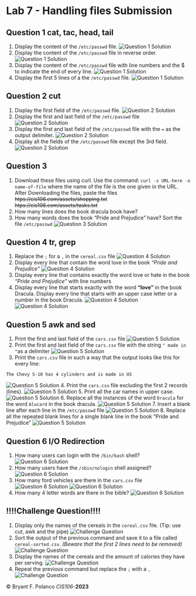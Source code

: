 # Lab 7 - Handling files Submission

## Question 1 cat, tac, head, tail
1. Display the content of the ```/etc/passwd``` file.
    ![Question 1 Solution](screenShot/Q1a.png "Question 1" )
2. Display the content of the ```/etc/passwd``` file in reverse order.
    ![Question 1 Solution](screenShot/Q1b.png "Question 2" )
3. Display the content of the ```/etc/passwd``` file with line numbers and the $ to   indicate the end of every line.
    ![Question 1 Solution](screenShot/Q1c.png "Question 3" )
4. Display the first 5 lines of a the ```/etc/passwd``` file.
    ![Question 1 Solution](screenShot/Q1d.png "Question 4" )

## Question 2 cut
1. Display the first field of the ```/etc/passwd``` file.
    ![Question 2 Solution](screenShot/Q2a.png "Question 1")
2. Display the first and last field of the ```/etc/passwd``` file
    ![Question 2 Solution](screenShot/Q2b.png "Question 2")
3. Display the first and last field of the ```/etc/passwd``` file with the ```=``` as the output delimiter.
    ![Question 2 Solution](screenShot/Q2c.png "Question 3")
4. Display all the fields of the ```/etc/passwd``` file except the 3rd field.
    ![Question 2 Solution](screenShot/Q2d.png "Question 4")

## Question 3
1. Download these files using curl. Use the command: ```curl -s URL-here -o name-of-file``` where the name of the file is the one given in the URL. After Downloading the files, paste the files
~~htps://cis106.com/assets/shopping.txt~~
~~htps://cis106.com/assets/tasks.txt~~
2. How many lines does the book dracula book have?
3. How many words does the book “Pride and Prejudice” have?
Sort the file ```/etc/passwd```
![Question 3 Solution](screenShot/Q3.png "Question 1 - 4")

## Question 4 tr, grep
1. Replace the ```;``` for a ```,``` in the ```cereal.csv``` file
   ![Question 4 Solution](screenShot/Q4a.png "Answer") 
2. Display every line that contain the word love in the book *“Pride and 
Prejudice”*
   ![Question 4 Solution](screenShot/Q4b.png "Answer") 
3. Display every line that contains exactly the word love or hate in the book *“Pride and Prejudice”* with line numbers 
4. Display every line that starts exactly with the word **“love”** in the book Dracula. Display every line that starts with an upper case letter or a number in the book Dracula.
   ![Question 4 Solution](screenShot/Q4c.png "Answer") 
   ![Question 4 Solution](screenShot/Q4d.png "Question 4 - 5")


## Question 5 awk and sed
1. Print the first and last field of the ```cars.csv``` file
    ![Question 5 Solution](screenShot/Q5a.png "Solution")
2. Print the first and last field of the ```cars.csv``` file with the string ```" made in "```as a delimiter
    ![Question 5 Solution](screenShot/Q5b.png "Solution")
3. Print the ```cars.csv``` file in such a way that the output looks like this for every line:
```
The Chevy S-10 has 4 cylinders and is made in US
```
![Question 5 Solution](screenShot/Q5c.png "Solution")
4. Print the ```cars.csv``` file excluding the first 2 records (lines).
    ![Question 5 Solution](screenShot/Q5d.png "Solution")
5. Print all the car names in upper case.
    ![Question 5 Solution](screenShot/Q5e.png "Solution")
6. Replace all the instances of the word ```Dracula``` for the word ```Alucard``` in the book dracula.
    ![Question 5 Solution](screenShot/Q5f.png "Solution")
7. Insert a blank line after each line in the ```/etc/passwd``` file
    ![Question 5 Solution](screenShot/Q5g.png "Solution")
8. Replace all the repeated blank lines for a single blank line in the book “Pride and Prejudice” 
    ![Question 5 Solution](screenShot/Q5h.png "Solution")

## Question 6 I/O Redirection
1. How many users can login with the  ```/bin/bash``` shell?
![Question 6 Solution](screenShot/Q6a.png "Solution")
2. How many users have the ```/sbin/nologin``` shell assigned?
![Question 6 Solution](screenShot/Q6b.png "Solution")
3. How many ford vehicles are there in the ```cars.csv``` file
![Question 6 Solution](screenShot/Q6c.png "Solution")
![Question 6 Solution](screenShot/Q6c3.png "Solution")
4. How many 4 letter words are there in the bible?
![Question 6 Solution](screenShot/Q6d.png "Solution")

## !!!!Challenge Question!!!!
1. Display only the names of the cereals in the ```cereal.csv``` file. (Tip: use cut, awk and the pipe)
![Challenge Question](screenShot/ChallengeQuestion1.png "Challenge Solution")
2. Sort the output of the previous command and save it to a file called ```cereal-sorted.csv```. *(Beware that the first 2 lines need to be removed)*
![Challenge Question](screenShot/ChallengeQuestion2.png "Challenge Solution")
3. Display the names of the cereals and the amount of calories they have per serving.
![Challenge Question](screenShot/ChallengeQuestion3.png "Challenge Solution")
4. Repeat the previous command but replace the ```;``` with a ```,```
![Challenge Question](screenShot/ChallengeQuestion4.png "Challenge Solution")

&copy; Bryant F. Polanco *CIS106*-**2023**